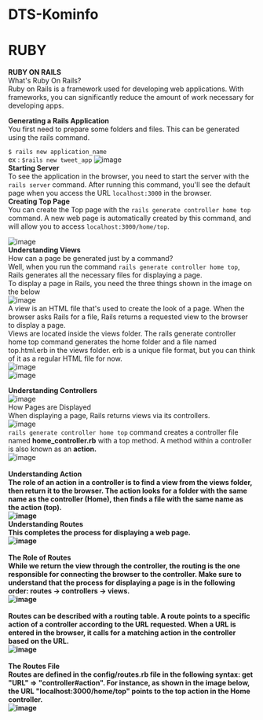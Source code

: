 # DTS-Kominfo
# RUBY

<b>RUBY ON RAILS</b><br>
What's Ruby On Rails?<br>
Ruby on Rails is a framework used for developing web applications. 
With frameworks, you can significantly reduce the amount of work necessary for developing apps.

<b>Generating a Rails Application</b><br>
You first need to prepare some folders and files.
This can be generated using the rails command.

```$ rails new application_name```<br>
ex : ```$rails new tweet_app```
![image](https://user-images.githubusercontent.com/49402463/131249755-d0d66b68-0a49-4f24-949a-50d7e11eb0c0.png)
<br>
<b>Starting Server</b><br>
To see the application in the browser, you need to start the server with the ```rails server``` command. After running this command, you'll see the default page when you access the URL ```localhost:3000``` in the browser.<br>
<b>Creating Top Page</b><br>
You can create the Top page with the ```rails generate controller home top``` command. A new web page is automatically created by this command, and will allow you to access ```localhost:3000/home/top```.<br>

![image](https://user-images.githubusercontent.com/49402463/131249969-5b9c51bf-7198-4d1a-bf51-b1a513802300.png)
<br>
<b>Understanding Views</b><br>
How can a page be generated just by a command?<br>
Well, when you run the command ```rails generate controller home top```, Rails generates all the necessary files for displaying a page.<br>
To display a page in Rails, you need the three things shown in the image on the below<br>
![image](https://user-images.githubusercontent.com/49402463/131250066-806d678d-596c-4895-8c73-0e42058589ea.png)
<br>
A view is an HTML file that's used to create the look of a page. When the browser asks Rails for a file, Rails returns a requested view to the browser to display a page.<br>
Views are located inside the views folder. The rails generate controller home top command generates the home folder and a file named top.html.erb in the views folder. erb is a unique file format, but you can think of it as a regular HTML file for now.<br>
![image](https://user-images.githubusercontent.com/49402463/131250125-0526a26d-5e11-43bd-abfc-f19e32aeef3c.png)<br>
![image](https://user-images.githubusercontent.com/49402463/131250134-51ccba03-1170-4ba8-9149-fee2d067aef9.png)<br>

<b>Understanding Controllers</b><br>
![image](https://user-images.githubusercontent.com/49402463/131250169-bea7ca45-f9ea-45e9-a946-72802b8a7a24.png)<br>
How Pages are Displayed<br>
When displaying a page, Rails returns views via its controllers.<br>
![image](https://user-images.githubusercontent.com/49402463/131250292-2381afc4-0d05-49f6-8cb0-5253cd865d04.png)<br>
```rails generate controller home top``` command creates a controller file named <b>home_controller.rb</b> with a top method. A method within a controller is also known as an <b>action.</b><br>
![image](https://user-images.githubusercontent.com/49402463/131250359-48206f2d-21a2-43e9-8889-3ccd2c1feedf.png)<br>
<br>
<b>Understanding Action</br>
The role of an action in a controller is to find a view from the views folder, then return it to the browser. The action looks for a folder with the same name as the controller (Home), then finds a file with the same name as the action (top).<br>
![image](https://user-images.githubusercontent.com/49402463/131250403-2f65fc7c-53a7-4175-9191-9ef379251188.png)<br>
<b>Understanding Routes</b><br>
This completes the process for displaying a web page.<br>
![image](https://user-images.githubusercontent.com/49402463/131250440-2ae8a5ad-3edb-4eaa-96f6-c67687c0a055.png)<br>
<br>
<b>The Role of Routes</b><br>
While we return the view through the controller, the routing is the one responsible for connecting the browser to the controller. Make sure to understand that the process for displaying a page is in the following order: routes → controllers → views.<br>
![image](https://user-images.githubusercontent.com/49402463/131250484-99cb8b67-6ab0-439a-b655-0b4c9045be36.png)<br><br>
Routes can be described with <b>a routing table.</b> A route points to a specific action of a controller according to the URL requested. When a URL is entered in the browser, it calls for a matching action in the controller based on the URL.<br>
![image](https://user-images.githubusercontent.com/49402463/131250529-f9d85ecb-83fd-4862-a936-4ad5a02630e3.png)<br><br>
<b>The Routes File</b><br>
Routes are defined in the config/routes.rb file in the following syntax: get "URL" => "controller#action". For instance, as shown in the image below, the URL "localhost:3000/home/top" points to the top action in the Home controller.<br>
![image](https://user-images.githubusercontent.com/49402463/131250572-a9274557-e732-45e9-a54f-77fa6c8fbb93.png)<br><br>



